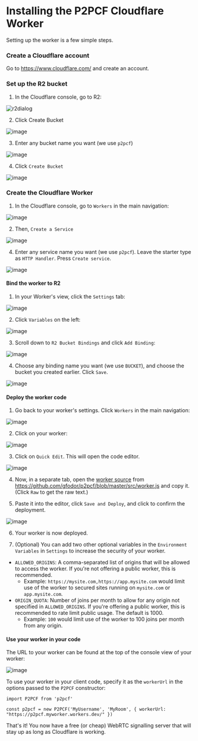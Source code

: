 # Installing the P2PCF Cloudflare Worker

Setting up the worker is a few simple steps.

### Create a Cloudflare account

Go to https://www.cloudflare.com/ and create an account.

### Set up the R2 bucket

1. In the Cloudflare console, go to R2:

![r2dialog](https://user-images.githubusercontent.com/220020/181828844-79ebca11-2901-43bf-a3d5-d7c8d15dd0ec.png)

2. Click Create Bucket

![image](https://user-images.githubusercontent.com/220020/181828972-ddc40644-3e38-417c-b221-9eaf2f005123.png)

3. Enter any bucket name you want (we use `p2pcf`)

![image](https://user-images.githubusercontent.com/220020/181829058-89634166-158c-4e18-a30f-e75d78fa1a58.png)

4. Click `Create Bucket`

![image](https://user-images.githubusercontent.com/220020/181828972-ddc40644-3e38-417c-b221-9eaf2f005123.png)

### Create the Cloudflare Worker

1. In the Cloudflare console, go to `Workers` in the main navigation:

![image](https://user-images.githubusercontent.com/220020/181829226-a3ee9598-b6cc-47b6-95c0-a3a38789c9b2.png)

2. Then, `Create a Service`

![image](https://user-images.githubusercontent.com/220020/181829338-cc3c0dd0-e26d-47e5-9c9f-48fb10a2d180.png)

4. Enter any service name you want (we use `p2pcf`). Leave the starter type as `HTTP Handler`. Press `Create service`.

![image](https://user-images.githubusercontent.com/220020/181829602-fa8c0b40-7e1f-445b-bfe0-434be2081ebd.png)

#### Bind the worker to R2

1. In your Worker's view, click the `Settings` tab:

![image](https://user-images.githubusercontent.com/220020/181831046-55f4e631-a895-4607-86b9-ee12c7fdd76a.png)

2. Click `Variables` on the left:

![image](https://user-images.githubusercontent.com/220020/181831117-2c33e8b6-95e4-4919-9bb1-0e3ecc3f39b8.png)

3. Scroll down to `R2 Bucket Bindings` and click `Add Binding`:

![image](https://user-images.githubusercontent.com/220020/181830146-bb3ba1cf-8321-439c-ab80-3565d3a72834.png)

4. Choose any binding name you want (we use `BUCKET`), and choose the bucket you created earlier. Click `Save`.

![image](https://user-images.githubusercontent.com/220020/181830368-fc79fc27-521a-4fbd-acd4-ae5c88d99d4e.png)

#### Deploy the worker code

1. Go back to your worker's settings. Click `Workers` in the main navigation:

![image](https://user-images.githubusercontent.com/220020/181829226-a3ee9598-b6cc-47b6-95c0-a3a38789c9b2.png)

2. Click on your worker:

![image](https://user-images.githubusercontent.com/220020/181830606-20322fe4-fdc8-409d-b5eb-a002b6cb22e5.png)

3. Click on `Quick Edit`. This will open the code editor.

![image](https://user-images.githubusercontent.com/220020/181830731-a9e17ed9-43fe-4e1d-b5c7-6e66f7f51bdc.png)

4. Now, in a separate tab, open the [worker source](https://github.com/gfodor/p2pcf/blob/master/src/worker.js) from https://github.com/gfodor/p2pcf/blob/master/src/worker.js and copy it. (Click `Raw` to get the raw text.)

5. Paste it into the editor, click `Save and Deploy`, and click to confirm the deployment.

![image](https://user-images.githubusercontent.com/220020/181831397-54f780ca-9ac5-4265-8254-d606c1178760.png)

6. Your worker is now deployed.

7. (Optional) You can add two other optional variables in the `Environment Variables` in `Settings` to increase the security of your worker.
 - `ALLOWED_ORIGINS`: A comma-separated list of origins that will be allowed to access the worker. If you're not offering a public worker, this is recommended.
   - Example: `https://mysite.com,https://app.mysite.com` would limit use of the worker to secured sites running on `mysite.com` or `app.mysite.com`.
 - `ORIGIN_QUOTA`: Number of joins per month to allow for any origin not specified in `ALLOWED_ORIGINS`. If you're offering a public worker, this is recommended to rate limit public usage. The default is 1000.
   - Example: `100` would limit use of the worker to 100 joins per month from any origin.

#### Use your worker in your code

The URL to your worker can be found at the top of the console view of your worker:

![image](https://user-images.githubusercontent.com/220020/181832545-e5306fa4-b408-41e0-be07-027dc4eeab41.png)

To use your worker in your client code, specify it as the `workerUrl` in the options passed to the `P2PCF` constructor:

```
import P2PCF from 'p2pcf'

const p2pcf = new P2PCF('MyUsername', 'MyRoom', { workerUrl: "https://p2pcf.myworker.workers.dev/" })
```

That's it! You now have a free (or cheap) WebRTC signalling server that will stay up as long as Cloudflare is working.
